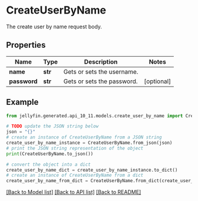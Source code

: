 # CreateUserByName

The create user by name request body.

## Properties

Name | Type | Description | Notes
------------ | ------------- | ------------- | -------------
**name** | **str** | Gets or sets the username. | 
**password** | **str** | Gets or sets the password. | [optional] 

## Example

```python
from jellyfin.generated.api_10_11.models.create_user_by_name import CreateUserByName

# TODO update the JSON string below
json = "{}"
# create an instance of CreateUserByName from a JSON string
create_user_by_name_instance = CreateUserByName.from_json(json)
# print the JSON string representation of the object
print(CreateUserByName.to_json())

# convert the object into a dict
create_user_by_name_dict = create_user_by_name_instance.to_dict()
# create an instance of CreateUserByName from a dict
create_user_by_name_from_dict = CreateUserByName.from_dict(create_user_by_name_dict)
```
[[Back to Model list]](../README.md#documentation-for-models) [[Back to API list]](../README.md#documentation-for-api-endpoints) [[Back to README]](../README.md)


